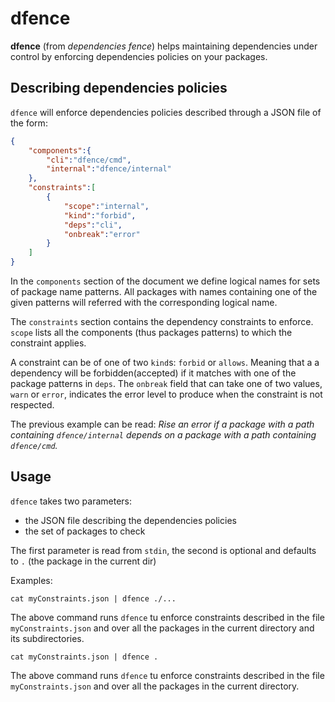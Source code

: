 # dfence

**dfence** (from _dependencies fence_) helps maintaining dependencies under 
control by enforcing dependencies policies on your packages.

## Describing dependencies policies

`dfence` will enforce dependencies policies described through a JSON file of the
form:

```json
{
    "components":{
        "cli":"dfence/cmd",
        "internal":"dfence/internal"
    },
    "constraints":[
        {
            "scope":"internal",
            "kind":"forbid",
            "deps":"cli",
            "onbreak":"error"
        }
    ]
}
```

In the `components` section of the document we define logical names for sets of
package name patterns. All packages with names containing one of the given 
patterns will referred with the corresponding logical name.

The `constraints` section contains the dependency constraints to enforce.
`scope` lists all the components (thus packages patterns) to which the 
constraint applies.

A constraint can be of one of two `kind`s: `forbid` or `allows`. Meaning that a
a dependency will be forbidden(accepted) if it matches with one of the package 
patterns in `deps`.
The `onbreak` field that can take one of two values, `warn` or `error`, 
indicates the error level to produce when the constraint is not respected.

The previous example can be read: _Rise an error if a package with a path 
containing `dfence/internal` depends on a package with a path containing 
`dfence/cmd`._

## Usage

`dfence` takes two parameters:

* the JSON file describing the dependencies policies
* the set of packages to check

The first parameter is read from `stdin`, the second is optional and defaults to `.` (the package in the current dir)

Examples:

```
cat myConstraints.json | dfence ./...
```

The above command runs `dfence` tu enforce constraints described in the file
`myConstraints.json` and over all the packages in the current directory and its
subdirectories.

```
cat myConstraints.json | dfence .
```

The above command runs `dfence` tu enforce constraints described in the file
`myConstraints.json` and over all the packages in the current directory.
